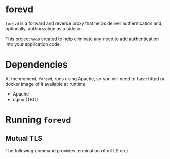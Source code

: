 # forevd

`forevd` is a forward and reverse proxy that helps deliver authentication and, optionally,
authorization as a sidecar.

This project was created to help eliminate any need to add authentication into your application
code.

# Dependencies

At the moment, `forevd`, runs using Apache, so you will need to have httpd or docker image of it
available at runtime.

- Apache
- nginx (TBD)

# Running `forevd`

## Mutual TLS

The following command provides termination of mTLS on `/`
